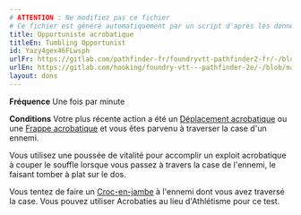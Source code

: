```yaml
---
# ATTENTION : Ne modifiez pas ce fichier
# Ce fichier est généré automatiquement par un script d'après les données du module Foundry VTT officiel et de sa traduction
title: Opportuniste acrobatique
titleEn: Tumbling Opportunist
id: Yazy4gex46FLwsph
urlFr: https://gitlab.com/pathfinder-fr/foundryvtt-pathfinder2-fr/-/blob/master/data/feats/Yazy4gex46FLwsph.htm
urlEn: https://gitlab.com/hooking/foundry-vtt---pathfinder-2e/-/blob/master/packs/data/feats.db/tumbling-opportunist.json
layout: dons
---
```

**Fréquence** Une fois par minute

**Conditions** Votre plus récente action a été un [Déplacement acrobatique](../actions/déplacement-acrobatique.md) ou une [Frappe acrobatique](frappe-acrobatique.md) et vous êtes parvenu à traverser la case d'un ennemi.

Vous utilisez une poussée de vitalité pour accomplir un exploit acrobatique à couper le souffle lorsque vous passez à travers la case de l'ennemi, le faisant tomber à plat sur le dos.

Vous tentez de faire un [Croc-en-jambe](../actions/croc-en-jambe.md) à l'ennemi dont vous avez traversé la case. Vous pouvez utiliser Acrobaties au lieu d'Athlétisme pour ce test.
